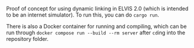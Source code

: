Proof of concept for using dynamic linking in ELVIS 2.0 (which is intended to be an internet simulator).
To run this, you can do `cargo run`.

There is also a Docker container for running and compiling, which can be run through `docker compose run --build --rm server` after `cd`ing into the repository folder.
